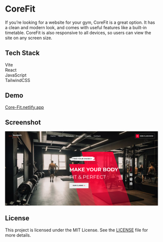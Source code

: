 # CoreFit

If you’re looking for a website for your gym, CoreFit is a great option. It has a clean and modern look, and comes with useful features like a built-in timetable. CoreFit is also responsive to all devices, so users can view the site on any screen size.

## Tech Stack

Vite<br/>
React<br/>
JavaScript<br/>
TailwindCSS<br/>

## Demo

<a href='https://core-fit.netlify.app/'>Core-Fit.netlify.app</a>

## Screenshot

<img align="center" alt="readme_image" src="assets/ui.png" />

## License
This project is licensed under the MIT License. See the [LICENSE](./LICENSE) file for more details.

